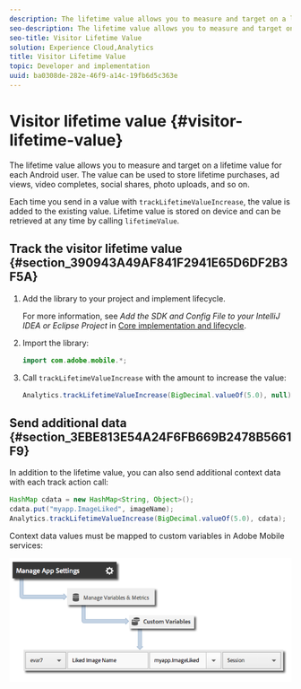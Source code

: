 ```yaml
---
description: The lifetime value allows you to measure and target on a lifetime value for each Android user. The value can be used to store lifetime purchases, ad views, video completes, social shares, photo uploads, and so on.
seo-description: The lifetime value allows you to measure and target on a lifetime value for each Android user. The value can be used to store lifetime purchases, ad views, video completes, social shares, photo uploads, and so on.
seo-title: Visitor Lifetime Value
solution: Experience Cloud,Analytics
title: Visitor Lifetime Value
topic: Developer and implementation
uuid: ba0308de-282e-46f9-a14c-19fb6d5c363e
---
```


# Visitor lifetime value {#visitor-lifetime-value}

The lifetime value allows you to measure and target on a lifetime value for each Android user. The value can be used to store lifetime purchases, ad views, video completes, social shares, photo uploads, and so on.

Each time you send in a value with `trackLifetimeValueIncrease`, the value is added to the existing value. Lifetime value is stored on device and can be retrieved at any time by calling `lifetimeValue`.

## Track the visitor lifetime value {#section_390943A49AF841F2941E65D6DF2B3F5A}

1. Add the library to your project and implement lifecycle.

   For more information, see *Add the SDK and Config File to your IntelliJ IDEA or Eclipse Project* in [Core implementation and lifecycle](/help/android/getting-started/dev-qs.md). 
1. Import the library: 

   ```java
   import com.adobe.mobile.*;
   ```

1. Call `trackLifetimeValueIncrease` with the amount to increase the value: 

   ```java
   Analytics.trackLifetimeValueIncrease(BigDecimal.valueOf(5.0), null);
   ```

## Send additional data {#section_3EBE813E54A24F6FB669B2478B5661F9}

In addition to the lifetime value, you can also send additional context data with each track action call:

```java
HashMap cdata = new HashMap<String, Object>(); 
cdata.put("myapp.ImageLiked", imageName); 
Analytics.trackLifetimeValueIncrease(BigDecimal.valueOf(5.0), cdata);
```

Context data values must be mapped to custom variables in Adobe Mobile services:

![](assets/map-variable-context-ltv.png)

